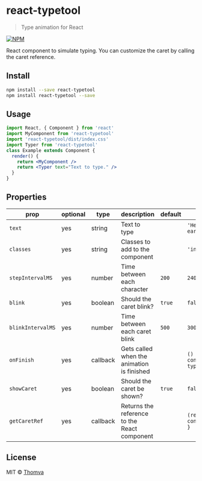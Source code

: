 # react-typetool

> Type animation for React

[![NPM](https://img.shields.io/npm/v/react-typetool.svg)](https://www.npmjs.com/package/react-typetool)

React component to simulate typing. You can customize the caret by calling the caret reference.

## Install

```bash
npm install --save react-typetool
npm install react-typetool --save
```

## Usage

```jsx
import React, { Component } from 'react'
import MyComponent from 'react-typetool'
import 'react-typetool/dist/index.css'
import Typer from 'react-typetool'
class Example extends Component {
  render() {
    return <MyComponent />
    return <Typer text="Text to type." />
  }
}
```

## Properties

prop|optional|type|description|default|example
|--|--|--|--|--|--|
|`text`|yes|string|Text to type||`'Hello earthlings!'`|
|`classes`|yes|string|Classes to add to the component||`'introTyper'`|
|`stepIntervalMS`|yes|number|Time between each character|`200`|`240`|
|`blink`|yes|boolean|Should the caret blink?|`true`|`false`|
|`blinkIntervalMS`|yes|number|Time between each caret blink|`500`|`300`|
|`onFinish`|yes|callback|Gets called when the animation is finished||`() => { console.log('Done typing') }`|
|`showCaret`|yes|boolean|Should the caret be shown?|`true`|`false`|
|`getCaretRef`|yes|callback|Returns the reference to the React component||`(ref) => { console.log(ref) }`|

## License

MIT © [Thomva](https://github.com/Thomva)
